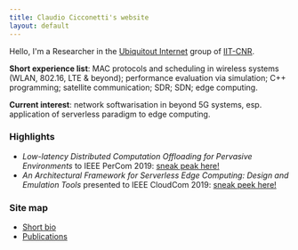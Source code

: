 ```yaml
---
title: Claudio Cicconetti's website
layout: default
---
```


Hello, I'm a Researcher in the [Ubiquitout Internet](http://cnd.iit.cnr.it/) group of [IIT-CNR](http://www.iit.cnr.it/).

**Short experience list**: MAC protocols and scheduling in wireless systems (WLAN, 802.16, LTE & beyond); performance evaluation via simulation; C++ programming; satellite communication; SDR; SDN; edge computing.

**Current interest**: network softwarisation in beyond 5G systems, esp. application of serverless paradigm to edge computing.

### Highlights

- _Low-latency Distributed Computation Offloading for Pervasive Environments_ to IEEE PerCom 2019: [sneak peak here!](percom2019.md)
- _An Architectural Framework for Serverless Edge Computing: Design and Emulation Tools_ presented to IEEE CloudCom 2019: [sneak peek here!](cloudcom2018.md)

### Site map

- [Short bio](bio.md)
- [Publications](publications.md)
